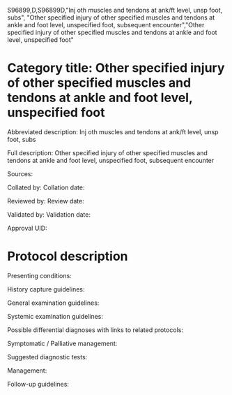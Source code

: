S96899,D,S96899D,"Inj oth muscles and tendons at ank/ft level, unsp foot, subs", "Other specified injury of other specified muscles and tendons at ankle and foot level, unspecified foot, subsequent encounter","Other specified injury of other specified muscles and tendons at ankle and foot level, unspecified foot"
# Category title: Other specified injury of other specified muscles and tendons at ankle and foot level, unspecified foot

Abbreviated description: Inj oth muscles and tendons at ank/ft level, unsp foot, subs

Full description: Other specified injury of other specified muscles and tendons at ankle and foot level, unspecified foot, subsequent encounter

Sources:

Collated by:
Collation date:

Reviewed by:
Review date:

Validated by:
Validation date:

Approval UID:

# Protocol description

Presenting conditions:

History capture guidelines:

General examination guidelines:

Systemic examination guidelines:

Possible differential diagnoses with links to related protocols:

Symptomatic / Palliative management:

Suggested diagnostic tests:

Management:

Follow-up guidelines:
